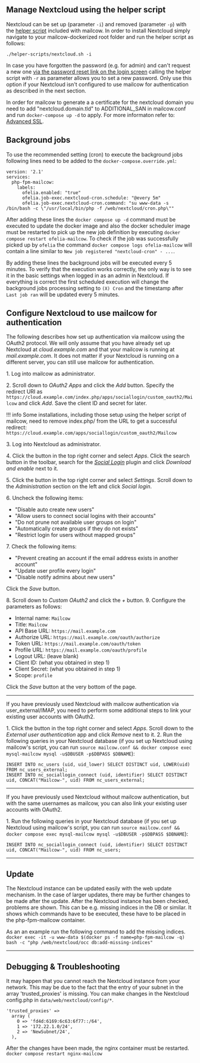 ## Manage Nextcloud using the helper script

Nextcloud can be set up (parameter `-i`) and removed (parameter `-p`) with the [helper script](https://github.com/mailcow/mailcow-dockerized/raw/master/helper-scripts/nextcloud.sh) included with mailcow. In order to install Nextcloud simply navigate to your mailcow-dockerized root folder and run the helper script as follows:

`./helper-scripts/nextcloud.sh -i`

In case you have forgotten the password (e.g. for admin) and can't request a new one [via the password reset link on the login screen](https://docs.nextcloud.com/server/20/admin_manual/configuration_user/reset_admin_password.html?highlight=reset) calling the helper script with `-r` as parameter allows you to set a new password. Only use this option if your Nextcloud isn't configured to use mailcow for authentication as described in the next section.

In order for mailcow to generate a a certificate for the nextcloud domain you need to add "nextcloud.domain.tld" to ADDITIONAL_SAN in mailcow.conf and run `docker-compose up -d` to apply. For more informaton refer to: [Advanced SSL](../post_installation/firststeps-ssl.md).

## Background jobs

To use the recommended setting (cron) to execute the background jobs following lines need to be added to the `docker-compose.override.yml`:

```
version: '2.1'
services:
  php-fpm-mailcow:
    labels:
      ofelia.enabled: "true"
      ofelia.job-exec.nextcloud-cron.schedule: "@every 5m"
      ofelia.job-exec.nextcloud-cron.command: "su www-data -s /bin/bash -c \"/usr/local/bin/php -f /web/nextcloud/cron.php\""
```

After adding these lines the `docker compose up -d` command must be executed to update the docker image and also the docker scheduler image must be restarted to
 pick up the new job definition by executing `docker compose restart ofelia-mailcow`. To check if the job was successfully picked up by `ofelia` the command
 `docker compose logs ofelia-mailcow` will contain a line similar to `New job registered "nextcloud-cron" - ...`.

By adding these lines the background jobs will be executed every 5 minutes. To verify that the execution works correctly, the only way is to see it in the basic
 settings when logged in as an admin in Nextcloud. If everything is correct the first scheduled execution will change the background jobs processing setting to
 `(X) Cron` and the timestamp after `Last job ran` will be updated every 5 minutes.

## Configure Nextcloud to use mailcow for authentication

The following describes how set up authentication via mailcow using the OAuth2 protocol. We will only assume that you have already set up Nextcloud at _cloud.example.com_ and that your mailcow is running at _mail.example.com_. It does not matter if your Nextcloud is running on a different server, you can still use mailcow for authentication.

1\. Log into mailcow as administrator.

2\. Scroll down to _OAuth2 Apps_ and click the _Add_ button. Specify the redirect URI as `https://cloud.example.com/index.php/apps/sociallogin/custom_oauth2/Mailcow` and click _Add_. Save the client ID and secret for later.

!!! info
    Some installations, including those setup using the helper script of mailcow, need to remove index.php/ from the URL to get a successful redirect: `https://cloud.example.com/apps/sociallogin/custom_oauth2/Mailcow`

3\. Log into Nextcloud as administrator.

4\. Click the button in the top right corner and select _Apps_. Click the search button in the toolbar, search for the [_Social Login_](https://apps.nextcloud.com/apps/sociallogin) plugin and click _Download and enable_ next to it.

5\. Click the button in the top right corner and select _Settings_. Scroll down to the _Administration_ section on the left and click _Social login_.

6\. Uncheck the following items:

- "Disable auto create new users"
- "Allow users to connect social logins with their accounts"
- "Do not prune not available user groups on login"
- "Automatically create groups if they do not exists"
- "Restrict login for users without mapped groups"

7\. Check the following items:

- "Prevent creating an account if the email address exists in another account"
- "Update user profile every login"
- "Disable notify admins about new users"

Click the _Save_ button.

8\. Scroll down to _Custom OAuth2_ and click the _+_ button.
9\. Configure the parameters as follows:

- Internal name: `Mailcow`
- Title: `Mailcow`
- API Base URL: `https://mail.example.com`
- Authorize URL: `https://mail.example.com/oauth/authorize`
- Token URL: `https://mail.example.com/oauth/token`
- Profile URL: `https://mail.example.com/oauth/profile`
- Logout URL: (leave blank)
- Client ID: (what you obtained in step 1)
- Client Secret: (what you obtained in step 1)
- Scope: `profile`

Click the _Save_ button at the very bottom of the page.

---

If you have previously used Nextcloud with mailcow authentication via user\_external/IMAP, you need to perform some additional steps to link your existing user accounts with OAuth2.

1\. Click the button in the top right corner and select _Apps_. Scroll down to the _External user authentication_ app and click _Remove_ next to it.
2\. Run the following queries in your Nextcloud database (if you set up Nextcloud using mailcow's script, you can run `source mailcow.conf && docker compose exec mysql-mailcow mysql -u$DBUSER -p$DBPASS $DBNAME`):
```
INSERT INTO nc_users (uid, uid_lower) SELECT DISTINCT uid, LOWER(uid) FROM nc_users_external;
INSERT INTO nc_sociallogin_connect (uid, identifier) SELECT DISTINCT uid, CONCAT("Mailcow-", uid) FROM nc_users_external;
```

---

If you have previously used Nextcloud without mailcow authentication, but with the same usernames as mailcow, you can also link your existing user accounts with OAuth2.

1\. Run the following queries in your Nextcloud database (if you set up Nextcloud using mailcow's script, you can run `source mailcow.conf && docker compose exec mysql-mailcow mysql -u$DBUSER -p$DBPASS $DBNAME`):
```
INSERT INTO nc_sociallogin_connect (uid, identifier) SELECT DISTINCT uid, CONCAT("Mailcow-", uid) FROM nc_users;
```

---

## Update

The Nextcloud instance can be updated easily with the web update mechanism. In the case of larger updates, there may be further changes to be made after the update. After the Nextcloud instance has been checked, problems are shown. This can be e.g. missing indices in the DB or similar.
It shows which commands have to be executed, these have to be placed in the php-fpm-mailcow container.

As an an example run the following command to add the missing indices.
`docker exec -it -u www-data $(docker ps -f name=php-fpm-mailcow -q) bash -c "php /web/nextcloud/occ db:add-missing-indices"`

---

## Debugging & Troubleshooting

It may happen that you cannot reach the Nextcloud instance from your network. This may be due to the fact that the entry of your subnet in the array 'trusted_proxies' is missing. You can make changes in the Nextcloud config.php in `data/web/nextcloud/config/*`.

```
'trusted_proxies' =>
  array (
    0 => 'fd4d:6169:6c63:6f77::/64',
    1 => '172.22.1.0/24',
    2 => 'NewSubnet/24',
  ),
```

After the changes have been made, the nginx container must be restarted.
`docker compose restart nginx-mailcow`
